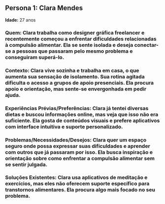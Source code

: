 
## Persona 1: Clara Mendes

 **Idade:** 27 anos
### Quem: Clara trabalha como designer gráfica freelancer e recentemente começou a enfrentar dificuldades relacionadas à compulsão alimentar. Ela se sente isolada e deseja conectar-se a pessoas que passaram pelo mesmo problema e conseguiram superá-lo.

### Contexto: Clara vive sozinha e trabalha em casa, o que aumenta sua sensação de isolamento. Sua rotina agitada dificulta o acesso a grupos de apoio presenciais. Ela procura apoio e orientação, mas sente-se envergonhada em pedir ajuda.

### Experiências Prévias/Preferências: Clara já tentei diversas dietas e buscou informações online, mas veja que isso não era suficiente. Ela gosta de conteúdos visuais e prefere aplicativos com interface intuitiva e suporte personalizado.

### Problemas/Necessidades/Desejos: Clara quer um espaço seguro onde possa expressar suas dificuldades e aprender com outros que já passaram por isso. Ela busca inspiração e orientação sobre como enfrentar a compulsão alimentar sem se sentir julgada.

### Soluções Existentes: Clara usa aplicativos de meditação e exercícios, mas eles não oferecem suporte específico para transtornos alimentares. Ela procura algo mais focado no seu problema.
